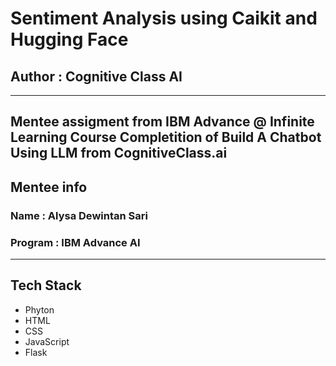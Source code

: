 #  Sentiment Analysis using Caikit and Hugging Face
## Author : Cognitive Class AI
---
Mentee assigment from IBM Advance @ Infinite Learning
Course Completition of Build A Chatbot Using LLM from CognitiveClass.ai
---

## Mentee info 
### Name    : Alysa Dewintan Sari
### Program : IBM Advance AI
---

## Tech Stack 
- Phyton
- HTML
- CSS
- JavaScript
- Flask
